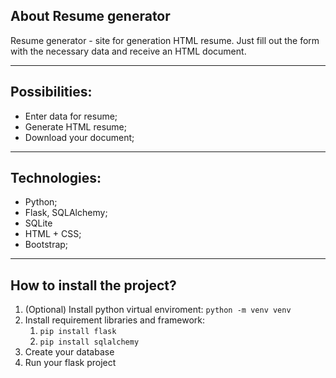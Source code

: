 <h2>About Resume generator</h2>
Resume generator - site for generation HTML resume. Just fill out the form with the necessary data and receive an HTML document.

<hr>

<h2>Possibilities:</h2>
<ul>
  <li>Enter data for resume;</li>
  <li>Generate HTML resume;</li>
  <li>Download your document;</li>
</ul>

<hr>

<h2>Technologies:</h2>
<ul>
  <li>Python;</li>
  <li>Flask, SQLAlchemy;</li>
  <li>SQLite</li>
  <li>HTML + CSS;</li>
  <li>Bootstrap;</li>
</ul>

<hr>

<h2>How to install the project?</h2>
<ol>
  <li>(Optional) Install python virtual enviroment:
  <code>python -m venv venv</code></li>
  <li>Install requirement libraries and framework:
    <ol>
      <li><code>pip install flask</code></li>
      <li><code>pip install sqlalchemy</code></li>
    </ol>
  </li>
  <li>Create your database</li>
  <li>Run your flask project</li>
</ol>

